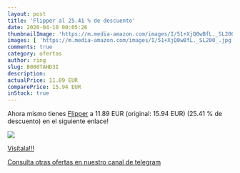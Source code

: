 ```yaml
---
layout: post
title: 'Flipper al 25.41 % de descuento'
date: 2020-04-10 00:05:26
thumbnailImage: 'https://m.media-amazon.com/images/I/51+XjQ0wBfL._SL200_.jpg'
images: [ 'https://m.media-amazon.com/images/I/51+XjQ0wBfL._SL200_.jpg' ]
comments: true
category: ofertas
author: ring
slug: B000TAHD3I
description:
actualPrice: 11.89 EUR
comparePrice: 15.94 EUR
inStock: true
---
```


Ahora mismo tienes [Flipper](https://www.amazon.com/dp/B000TAHD3I/?tag=redken08-20) a 11.89 EUR (original: 15.94 EUR) (25.41 %  de descuento) en el siguiente enlace!

[![](https://m.media-amazon.com/images/I/51+XjQ0wBfL._SL200_.jpg)](https://www.amazon.com/dp/B000TAHD3I/?tag=redken08-20)

[Visítala!!!](https://www.amazon.com/dp/B000TAHD3I/?tag=redken08-20)

[Consulta otras ofertas en nuestro canal de telegram](https://t.me/s/ofertas25)
